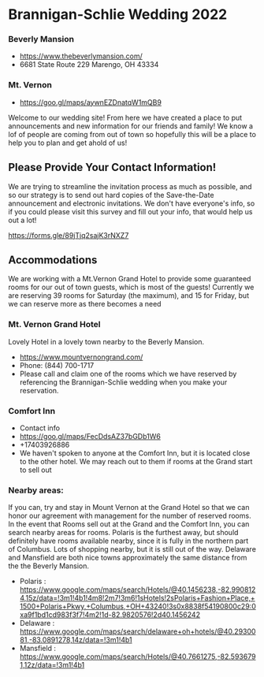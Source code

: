 # Brannigan-Schlie Wedding 2022

### Beverly Mansion
- https://www.thebeverlymansion.com/
- 6681 State Route 229 Marengo, OH 43334
### Mt. Vernon
- https://goo.gl/maps/aywnEZDnatqW1mQB9

Welcome to our wedding site! From here we have created a place to put announcements and new information for our friends and family! We know a lof of people are coming from out of town so hopefully this will be a place to help you to plan and get ahold of us!

## Please Provide Your Contact Information!

We are trying to streamline the invitation process as much as possible, and so our strategy is to send out hard copies of the Save-the-Date announcement and electronic invitations. We don't have everyone's info, so if you could please visit this survey and fill out your info, that would help us out a lot! 

https://forms.gle/89jTjq2sajK3rNXZ7

## Accommodations

We are working with a Mt.Vernon Grand Hotel to provide some guaranteed rooms for our out of town guests, which is most of the guests! Currently we are reserving 39 rooms for Saturday (the maximum), and 15 for Friday, but we can reserve more as there becomes a need

### Mt. Vernon Grand Hotel

Lovely Hotel in a lovely town nearby to the Beverly Mansion. 
- https://www.mountvernongrand.com/
- Phone: (844) 700-1717
- Please call and claim one of the rooms which we have reserved by referencing the Brannigan-Schlie wedding when you make your reservation.

### Comfort Inn
- Contact info
- https://goo.gl/maps/FecDdsAZ37bGDb1W6
- +17403926886
-  We haven't spoken to anyone at the Comfort Inn, but it is located close to the other hotel. We may reach out to them if rooms at the Grand start to sell out

### Nearby areas:
If you can, try and stay in Mount Vernon at the Grand Hotel so that we can honor our agreement with management for the number of reserved rooms. In the event that Rooms sell out at the Grand and the Comfort Inn, you can search nearby areas for rooms. Polaris is the furthest away, but should definitely have rooms available nearby, since it is fully in the northern part of Columbus. Lots of shopping nearby, but it is still out of the way. Delaware and Mansfield are both nice towns approximately the same distance from the the Beverly Mansion. 

- Polaris : https://www.google.com/maps/search/Hotels/@40.1456238,-82.9908124,15z/data=!3m1!4b1!4m8!2m7!3m6!1sHotels!2sPolaris+Fashion+Place,+1500+Polaris+Pkwy,+Columbus,+OH+43240!3s0x8838f54190800c29:0xa9f1bd1cd983f3f7!4m2!1d-82.9820576!2d40.1456242
- Delaware : https://www.google.com/maps/search/delaware+oh+hotels/@40.2930081,-83.0891278,14z/data=!3m1!4b1
- Mansfield : https://www.google.com/maps/search/Hotels/@40.7661275,-82.5936791,12z/data=!3m1!4b1
